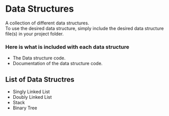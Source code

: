 # Data Structures
A collection of different data structures.
<br />
To use the desired data structure, simply include the desired data structure file(s) in your project folder.

### Here is what is included with each data structure
- The Data structure code.
- Documentation of the data structure code. 

## List of Data Structres
- Singly Linked List
- Doubly Linked List
- Stack
- Binary Tree

<br />
